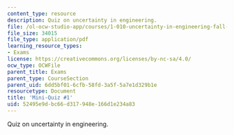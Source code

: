 ```yaml
---
content_type: resource
description: Quiz on uncertainty in engineering.
file: /ol-ocw-studio-app/courses/1-010-uncertainty-in-engineering-fall-2008/52495e9dbc66d317948e166d1e234a83_mini_quiz_1.pdf
file_size: 34015
file_type: application/pdf
learning_resource_types:
- Exams
license: https://creativecommons.org/licenses/by-nc-sa/4.0/
ocw_type: OCWFile
parent_title: Exams
parent_type: CourseSection
parent_uid: 6dd5bf01-6cfb-58fd-3a5f-5a7e1d329b1e
resourcetype: Document
title: 'Mini-Quiz #1'
uid: 52495e9d-bc66-d317-948e-166d1e234a83
---
```

Quiz on uncertainty in engineering.
